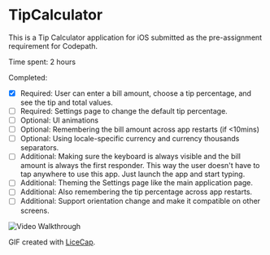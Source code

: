 # TipCalculator

This is a Tip Calculator application for iOS submitted as the pre-assignment requirement for Codepath.

Time spent: 2 hours

Completed:

* [x] Required: User can enter a bill amount, choose a tip percentage, and see the tip and total values.
* [ ] Required: Settings page to change the default tip percentage.
* [ ] Optional: UI animations
* [ ] Optional: Remembering the bill amount across app restarts (if <10mins)
* [ ] Optional: Using locale-specific currency and currency thousands separators.
* [ ] Additional: Making sure the keyboard is always visible and the bill amount is always the first responder. This way the user doesn't have to tap anywhere to use this app. Just launch the app and start typing.
* [ ] Additional: Theming the Settings page like the main application page.
* [ ] Additional: Also remembering the tip percentage across app restarts.
* [ ] Additional: Support orientation change and make it compatible on other screens.

![Video Walkthrough](anim_tip_calculator.gif)

GIF created with [LiceCap](http://www.cockos.com/licecap/).